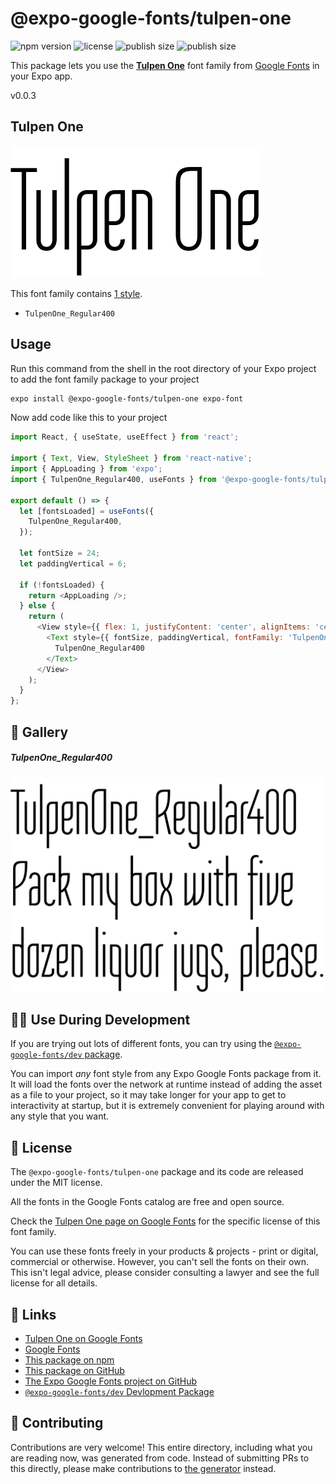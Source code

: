 # @expo-google-fonts/tulpen-one

![npm version](https://flat.badgen.net/npm/v/@expo-google-fonts/tulpen-one)
![license](https://flat.badgen.net/github/license/expo/google-fonts)
![publish size](https://flat.badgen.net/packagephobia/install/@expo-google-fonts/tulpen-one)
![publish size](https://flat.badgen.net/packagephobia/publish/@expo-google-fonts/tulpen-one)

This package lets you use the [**Tulpen One**](https://fonts.google.com/specimen/Tulpen+One) font family from [Google Fonts](https://fonts.google.com/) in your Expo app.

v0.0.3

## Tulpen One

![Tulpen One](./font-family.png)

This font family contains [1 style](#-gallery).

- `TulpenOne_Regular400`

## Usage

Run this command from the shell in the root directory of your Expo project to add the font family package to your project
```sh
expo install @expo-google-fonts/tulpen-one expo-font
```

Now add code like this to your project
```js
import React, { useState, useEffect } from 'react';

import { Text, View, StyleSheet } from 'react-native';
import { AppLoading } from 'expo';
import { TulpenOne_Regular400, useFonts } from '@expo-google-fonts/tulpen-one';

export default () => {
  let [fontsLoaded] = useFonts({
    TulpenOne_Regular400,
  });

  let fontSize = 24;
  let paddingVertical = 6;

  if (!fontsLoaded) {
    return <AppLoading />;
  } else {
    return (
      <View style={{ flex: 1, justifyContent: 'center', alignItems: 'center' }}>
        <Text style={{ fontSize, paddingVertical, fontFamily: 'TulpenOne_Regular400' }}>
          TulpenOne_Regular400
        </Text>
      </View>
    );
  }
};

```

## 🔡 Gallery

##### TulpenOne_Regular400
![TulpenOne_Regular400](./a7952e8a169708673ce2f03a77306fa166fa25d0f8475c26ea3cf055d955577c.ttf.png)


## 👩‍💻 Use During Development

If you are trying out lots of different fonts, you can try using the [`@expo-google-fonts/dev` package](https://github.com/expo/google-fonts/tree/master/font-packages/dev#readme).

You can import *any* font style from any Expo Google Fonts package from it. It will load the fonts
over the network at runtime instead of adding the asset as a file to your project, so it may take longer
for your app to get to interactivity at startup, but it is extremely convenient
for playing around with any style that you want.

## 📖 License

The `@expo-google-fonts/tulpen-one` package and its code are released under the MIT license.

All the fonts in the Google Fonts catalog are free and open source.

Check the [Tulpen One page on Google Fonts](https://fonts.google.com/specimen/Tulpen+One) for the specific license of this font family.

You can use these fonts freely in your products & projects - print or digital, commercial or otherwise. However, you can't sell the fonts on their own. This isn't legal advice, please consider consulting a lawyer and see the full license for all details.

## 🔗 Links

- [Tulpen One on Google Fonts](https://fonts.google.com/specimen/Tulpen+One)
- [Google Fonts](https://fonts.google.com/)
- [This package on npm](https://www.npmjs.com/package/@expo-google-fonts/tulpen-one)
- [This package on GitHub](https://github.com/expo/google-fonts/tree/master/font-packages/tulpen-one)
- [The Expo Google Fonts project on GitHub](https://github.com/expo/google-fonts)
- [`@expo-google-fonts/dev` Devlopment Package](https://github.com/expo/google-fonts/tree/master/font-packages/dev)


## 🤝 Contributing

Contributions are very welcome! This entire directory, including what you are reading now, was generated from code. Instead of submitting PRs to this directly, please make contributions to [the generator](https://github.com/expo/google-fonts/tree/master/packages/generator) instead.
